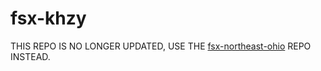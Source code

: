 # fsx-khzy
THIS REPO IS NO LONGER UPDATED, USE THE [fsx-northeast-ohio](https://github.com/flyingfisch/fsx-northeast-ohio) REPO INSTEAD.

